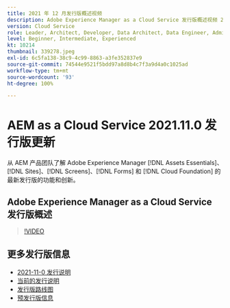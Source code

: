 ```yaml
---
title: 2021 年 12 月发行版概述视频
description: Adobe Experience Manager as a Cloud Service 发行版概述视频 2021.11.0。
version: Cloud Service
role: Leader, Architect, Developer, Data Architect, Data Engineer, Admin, User
level: Beginner, Intermediate, Experienced
kt: 10214
thumbnail: 339278.jpeg
exl-id: 6c5fa138-38c9-4c99-8863-a3fe352837e9
source-git-commit: 74544e9521f5bdd97a8d8b4c7f3a9d4a0c1025ad
workflow-type: tm+mt
source-wordcount: '93'
ht-degree: 100%

---
```


# AEM as a Cloud Service 2021.11.0 发行版更新

从 AEM 产品团队了解 Adobe Experience Manager [!DNL Assets Essentials]、[!DNL Sites]、[!DNL Screens]、[!DNL Forms] 和 [!DNL Cloud Foundation] 的最新发行版的功能和创新。

## Adobe Experience Manager as a Cloud Service 发行版概述

>[!VIDEO](https://video.tv.adobe.com/v/339278/?quality=12&learn=on)

## 更多发行版信息

* [2021-11-0 发行说明](https://experienceleague.adobe.com/docs/experience-manager-cloud-service/content/release-notes/release-notes/2021/release-notes-2021-11-0.html)
* [当前的发行说明](https://experienceleague.adobe.com/docs/experience-manager-cloud-service/content/release-notes/home.html)
* [发行版路线图](https://experienceleague.adobe.com/docs/experience-manager-release-information/aem-release-updates/update-releases-roadmap.html)
* [预发行版信息](https://experienceleague.adobe.com/docs/experience-manager-cloud-service/content/release-notes/prerelease.html)
